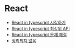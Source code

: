 # React

- [React in typescript 시작하기](./start_ts_react.md)
- [React in typescript 최상위 API](react_ts_api.md)
- [React in typescript 문제 해결](./react_ts_troubleshooting.md)
- [정리되지 않음](react_extra.md)